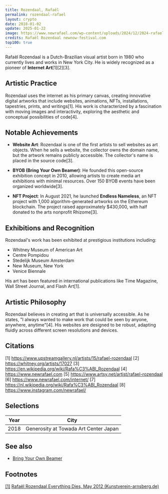 ```yaml
---
title: Rozendaal, Rafaël
permalink: rozendaal-rafael
layout: crypto
date: 2018-01-02
update: 2025-01-22
image: https://www.newrafael.com/wp-content/uploads/2024/12/2024-rafael-rozendaal-by-naeem-douglas-01.jpg
credits: Rafaël Rozendaal newnow-festival.com
top100: true
---
```


Rafaël Rozendaal is a Dutch-Brazilian visual artist born in 1980 who currently lives and works in New York City. He is widely recognized as a pioneer of **Internet Art**[1][2][3].

## Artistic Practice

Rozendaal uses the internet as his primary canvas, creating innovative digital artworks that include websites, animations, NFTs, installations, tapestries, prints, and writings[1]. His work is characterized by a fascination with moving images and interactivity, exploring the aesthetic and conceptual possibilities of code[4].

## Notable Achievements

- **Website Art**: Rozendaal is one of the first artists to sell websites as art objects. When he sells a website, the collector owns the domain name, but the artwork remains publicly accessible. The collector's name is placed in the source code[3].

- **BYOB (Bring Your Own Beamer)**: He founded this open-source exhibition concept in 2010, allowing artists to create media art exhibitions with minimal resources. Over 150 BYOB events have been organized worldwide[3].

- **NFT Project**: In August 2021, he launched **Endless Nameless**, an NFT project with 1,000 algorithm-generated artworks on the Ethereum blockchain. The project raised approximately $430,000, with half donated to the arts nonprofit Rhizome[3].

## Exhibitions and Recognition

Rozendaal's work has been exhibited at prestigious institutions including:
- Whitney Museum of American Art
- Centre Pompidou
- Stedelijk Museum Amsterdam
- New Museum, New York
- Venice Biennale

His art has been featured in international publications like Time Magazine, Wall Street Journal, and Flash Art[1].

## Artistic Philosophy

Rozendaal believes in creating art that is universally accessible. As he states, "I always wanted to make work that could be seen by anyone, anywhere, anytime"[4]. His websites are designed to be robust, adapting fluidly across different screen resolutions and devices.

## Citations

[1] https://www.upstreamgallery.nl/artists/15/rafael-rozendaal
[2] https://whitney.org/artists/17027
[3] https://en.wikipedia.org/wiki/Rafa%C3%ABl_Rozendaal
[4] https://www.newrafael.com
[5] https://www.artsy.net/artist/rafael-rozendaal
[6] https://www.newrafael.com/internet/
[7] https://nl.wikipedia.org/wiki/Rafa%C3%ABl_Rozendaal
[8] https://www.instagram.com/newrafael/

## Selections

|Year|City|
|-|-|
|2018|Generosity at Towada Art Center Japan|

## See also

+ [Bring Your Own Beamer](bring-your-own-beamer)

## Footnotes

[[1]](#a1) <span id="f1"></span> [Rafaël Rozendaal Everything Dies, May 2012 (Kunstverein-arnsberg.de)](http://www.kunstverein-arnsberg.de/rafael-rozendaal-2)
